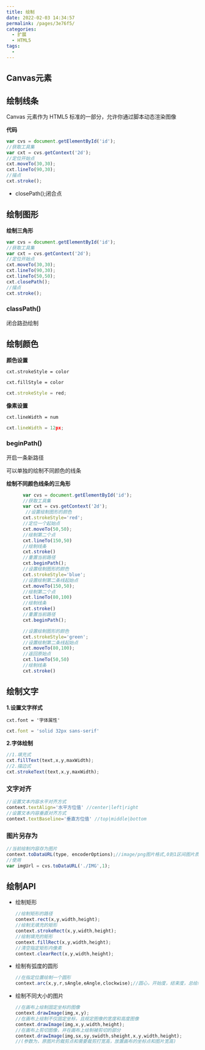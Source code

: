 ```yaml
---
title: 绘制
date: 2022-02-03 14:34:57
permalink: /pages/3e76f5/
categories:
  - 扩展
  - HTML5
tags:
  - 
---
```

## Canvas元素

## 绘制线条

Canvas 元素作为 HTML5 标准的一部分，允许你通过脚本动态渲染图像



**代码**

```js
var cvs = document.getElementById('id');
//获取工具集
var cxt = cvs.getContext('2d');
//定位开始点
cxt.moveTo(30,30);
cxt.lineTo(90,30);
//描点
cxt.stroke();
```

- closePath();闭合点

## 绘制图形

**绘制三角形**

```js
var cvs = document.getElementById('id');
//获取工具集
var cxt = cvs.getContext('2d');
//定位开始点
cxt.moveTo(30,30);
cxt.lineTo(90,30);
cxt.lineTo(50,50);
cxt.closePath();
//描点
cxt.stroke();
```

### classPath()

闭合路劲绘制

## 绘制颜色

**颜色设置**

`cxt.strokeStyle = color `

`cxt.fillStyle = color`

```js
cxt.strokeStyle = red;
```

**像素设置**

`cxt.lineWidth = num`

```js
cxt.lineWidth = 12px;
```

### beginPath()

开启一条新路径

可以单独的绘制不同颜色的线条

**绘制不同颜色线条的三角形**

```js
	  var cvs = document.getElementById('id');
	  //获取工具集
	  var cxt = cvs.getContext('2d');
	   //设置绘制图形的颜色
      cxt.strokeStyle='red';
      //定位一个起始点
      cxt.moveTo(50,50);
      //绘制第二个点
      cxt.lineTo(150,50)
      //绘制线条
      cxt.stroke()
      //重置当前路径
      cxt.beginPath();
 	  //设置绘制图形的颜色
      cxt.strokeStyle='blue';
      //设置绘制第二条线起始点
      cxt.moveTo(150,50);
      //绘制第二个点
      cxt.lineTo(80,100)
      //绘制线条
      cxt.stroke()
      //重置当前路径
      cxt.beginPath();

      //设置绘制图形的颜色
      cxt.strokeStyle='green';
      //设置绘制第二条线起始点
      cxt.moveTo(80,100);
      //返回原始点
      cxt.lineTo(50,50)
      //绘制线条
      cxt.stroke()
```

## 绘制文字

**1.设置文字样式**

`cxt.font = '字体属性'`

```js
cxt.font = 'solid 32px sans-serif'
```

**2.字体绘制**

```js
//1.填充式
cxt.fillText(text,x,y,maxWidth);
//2.描边式
cxt.strokeText(text,x,y,maxWidth);
```

### 文字对齐

  ```javascript
  //设置文本内容水平对齐方式
  context.textAlign='水平方位值' //center|left|right
  //设置文本内容垂直对齐方式
  context.textBaseline='垂直方位值' //top|middle|bottom
  ```

### 图片另存为

```js
//当前绘制内容存为图片
context.toDataURL(type, encoderOptions);//image/png图片格式,0到1区间图片质量
//使用
var imgUrl = cvs.toDataURL('./IMG',1);
```

## 绘制API

- 绘制矩形

  ```javascript
  //绘制矩形的路径
  context.rect(x,y,width,height);
  //绘制无填充的矩形
  context.strokeRect(x,y,width,height);
  //绘制填充的矩形
  context.fillRect(x,y,width,height);
  //清空指定矩形内像素
  context.clearRect(x,y,width,height);
  ```
  
- 绘制有弧度的圆形

    ```javascript
    //在指定位置绘制一个圆形
    context.arc(x,y,r,sAngle,eAngle,clockwise);//圆心，开始度，结束度，总绘制度
    ```

- 绘制不同大小的图片

    ```javascript
    //在画布上绘制固定坐标的图像
    context.drawImage(img,x,y);
    //在画布上绘制不仅固定坐标，且规定图像的宽度和高度图像
    context.drawImage(img,x,y,width,height);
    //在画布上剪切图像，并在画布上绘制被剪切的部分
    context.drawImage(img,sx,sy,swidth,sheight,x,y,width,height);
    //(参数为，原图片的裁剪点和需要裁剪打宽高，放置画布的坐标点和图片宽高)





















































